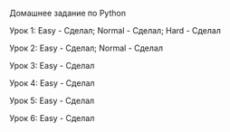 Домашнее задание по Python

Урок 1: Easy - Сделал; Normal - Сделал; Hard - Сделал

Урок 2: Easy - Сделал; Normal - Сделал

Урок 3: Easy - Сделал

Урок 4: Easy - Сделал

Урок 5: Easy - Сделал

Урок 6: Easy - Сделал
